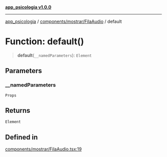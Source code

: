 [**app_psicologia v1.0.0**](../../../../README.md)

***

[app_psicologia](../../../../modules.md) / [components/mostrar/FilaAudio](../README.md) / default

# Function: default()

> **default**(`__namedParameters`): `Element`

## Parameters

### \_\_namedParameters

`Props`

## Returns

`Element`

## Defined in

[components/mostrar/FilaAudio.tsx:19](https://github.com/XxtbmfxX/app_psicologia/blob/1b7e1a732f6dc51a16bb04e0db4a2462b477a368/components/mostrar/FilaAudio.tsx#L19)
